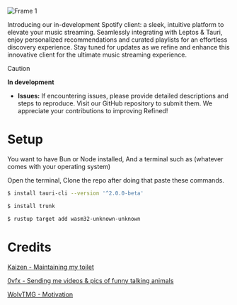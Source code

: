 
![Frame 1](https://github.com/Refined-Labs/refined/assets/85907829/514482d0-737a-4bdc-b99a-dbadde0e942e)


Introducing our in-development Spotify client: a sleek, intuitive platform to elevate your music streaming. Seamlessly integrating with Leptos & Tauri, enjoy personalized recommendations and curated playlists for an effortless discovery experience. Stay tuned for updates as we refine and enhance this innovative client for the ultimate music streaming experience.

> [!CAUTION]
> **In development**
> - **Issues:** If encountering issues, please provide detailed descriptions and steps to reproduce. Visit our GitHub repository to submit them. We appreciate your contributions to improving Refined!


# Setup

You want to have Bun or Node installed, And a terminal such as (whatever comes with your operating system)

Open the terminal, Clone the repo after doing that paste these commands.

```bash
$ install tauri-cli --version '^2.0.0-beta'

$ install trunk

$ rustup target add wasm32-unknown-unknown
```

# Credits


[Kaizen - Maintaining my toilet](https://github.com/KaizerFox)

[0vfx - Sending me videos & pics of funny talking animals](https://github.com/0vf)

[WolvTMG - Motivation](https://github.com/WolvTMG)

